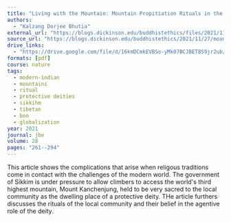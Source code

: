 ```yaml
---
title: "Living with the Mountain: Mountain Propitiation Rituals in the Making of Human-Environmental Ethics in Sikkim"
authors:
  - "Kalzang Dorjee Bhutia"
external_url: "https://blogs.dickinson.edu/buddhistethics/files/2021/11/Bhutia_21_FD2-1.pdf"
source_url: "https://blogs.dickinson.edu/buddhistethics/2021/11/27/mountain-propitiation-rituals-in-human-environmental-ethics-in-sikkim/"
drive_links:
  - "https://drive.google.com/file/d/16kmDCmkEVBSo-yMk07BCJBET8S9jr2ub/view?usp=share_link"
formats: [pdf]
course: nature 
tags:
  - modern-indian
  - mountains
  - ritual
  - protective deities
  - sikkihm
  - tibetan
  - bon
  - globalization
year: 2021
journal: jbe
volume: 28
pages: "261--294"
---
```

This article shows the complications that arise when religous traditions come in contact with the challenges of the modern world. The government of Sikkim is under pressure to allow climbers to access the world's third highest mountain, Mount Kanchenjung, held to be very sacred to the local community as the dwelling place of a protective deity. THe article furthers discusses the rituals of the local community and their belief in the agentive role of the deity.
